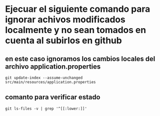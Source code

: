 # Ejecuar el siguiente comando para ignorar achivos modificados localmente y no sean tomados en cuenta al subirlos en github

## en este caso ignoramos los cambios locales del archivo application.properties
`git update-index --assume-unchanged src/main/resources/application.properties`

## comanto para verificar estado
 `git ls-files -v | grep '^[[:lower:]]'`
